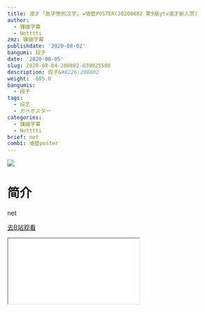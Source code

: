 ```yaml
---
title: 漫才 ｢鱼字旁的汉字｣ ★墙壁POSTER(20200802 第9届ytv漫才新人赏)
author:
  - 镰鼬字幕
  - Notttti
zmz: 镰鼬字幕
publishdate: '2020-08-02'
bangumi: 段子
date: '2020-08-05'
slug: 2020-08-04-200802-839025580
description: 段子&#8226;200802
weight: -805.0
bangumis:
  - 段子
tags:
  - 综艺
  - カベポスター
categories:
  - 镰鼬字幕
  - Notttti
brief: net
combi: 墙壁poster
---
```

![](https://raw.githubusercontent.com/tcgriffith/owaraisite/master/static/tmpimg/d28042cba85ab90745e226fd6a649507e6b75a96.jpg.480.jpg)
# 简介  
net  

[去B站观看](https://www.bilibili.com/video/av839025580/)
<div class ="resp-container"><iframe class="testiframe" src="//player.bilibili.com/player.html?aid=839025580"", scrolling="no", allowfullscreen="true" > </iframe></div> 
